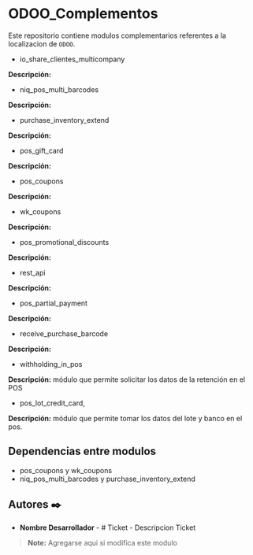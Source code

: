# ODOO_Complementos

Este repositorio contiene modulos complementarios referentes a la localizacion de `ODOO`.

- io_share_clientes_multicompany

**Descripción:**

- niq_pos_multi_barcodes       

**Descripción:**

- purchase_inventory_extend    

**Descripción:**

- pos_gift_card

**Descripción:**

- pos_coupons                  

**Descripción:**

- wk_coupons                   

**Descripción:**

- pos_promotional_discounts

**Descripción:**

- rest_api                     

**Descripción:**

- pos_partial_payment

**Descripción:**

- receive_purchase_barcode     

**Descripción:**

- withholding_in_pos     

**Descripción:** módulo que permite solicitar los datos de la retención en el POS

- pos_lot_credit_card, 

**Descripción:** módulo que permite tomar los datos del lote y banco en el pos. 

  ## Dependencias entre modulos
  - pos_coupons y wk_coupons   
  - niq_pos_multi_barcodes y purchase_inventory_extend

## Autores ✒️

* **Nombre Desarrollador** - # Ticket - Descripcion Ticket

> **Note:** Agregarse aqui si modifica este modulo
